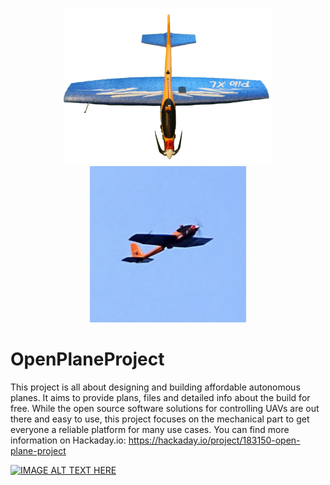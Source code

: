 <p align="center">
  <img src="4.jpg" height="250" title="hover text">
  <img src="43.jpg" height="250" alt="accessibility text">
</p>

# OpenPlaneProject
This project is all about designing and building affordable autonomous planes. It aims to provide plans, files and detailed info about the build for free. While the open source software solutions for controlling UAVs are out there and easy to use, this project focuses on the mechanical part to get everyone a reliable platform for many use cases. You can find more information on Hackaday.io: https://hackaday.io/project/183150-open-plane-project

[![IMAGE ALT TEXT HERE](https://img.youtube.com/vi/-ks4JAQizB8/0.jpg)](https://www.youtube.com/watch?v=-ks4JAQizB8)
